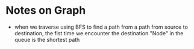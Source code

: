 # Notes on Graph

- when we traverse using BFS to find a path from a path from source to destination, the fist time we encounter the destination "Node" in the queue is the shortest path
